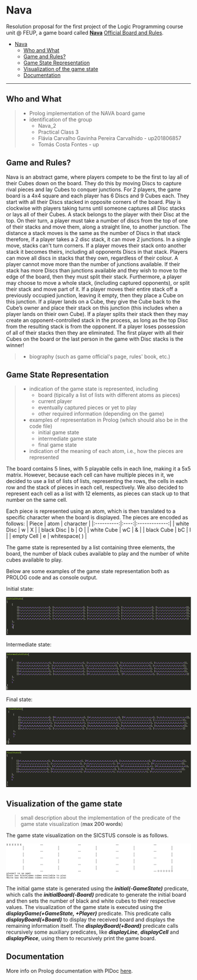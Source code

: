# Nava

Resolution proposal for the first project of the Logic Programming course unit @ FEUP, a game board called [**Nava**](https://boardgamegeek.com/boardgame/250491/nava)
[Official Board and Rules](https://drive.google.com/file/d/1qfZp_uDWRPxPU5U2lN-EGNDfEHkjha1u/view).

- [Nava](#nava)
  - [Who and What](#who-and-what)
  - [Game and Rules?](#game-and-rules?)
  - [Game State Representation](#game-state-representation)
  - [Visualization of the game state](#visualization-of-the-game-state)
  - [Documentation](#documentation)

___


## Who and What

> - Prolog implementation of the NAVA board game
> - identification of the group
>   - Nava_2
>   - Practical Class 3
>   - Flávia Carvalho Gavinha Pereira Carvalhido - up201806857
>   - Tomás Costa Fontes - up 


## Game and Rules?

Nava is an abstract game, where players compete to be the first to lay all of their Cubes down on the board. They do this by moving Discs to capture rival pieces and lay Cubes to conquer junctions. For 2 players, the game board is a 4x4 square and each player has 6 Discs and 9 Cubes each. They start with all their Discs stacked in opposite corners of the board. Play is clockwise with players taking turns until someone captures all Disc stacks or lays all of their Cubes. A stack belongs to the player with their Disc at the top. On their turn, a player must take a number of discs from the top of one of their stacks and move them, along a straight line, to another junction. The distance a stack moves is the same as the number of Discs in that stack therefore, if a player takes a 2 disc stack, it can move 2 junctions. In a single move, stacks can't turn corners. If a player moves their stack onto another stack it becomes theirs, including all opponents Discs in that stack. Players can move all discs in stacks that they own, regardless of their colour. A player cannot move more than the number of junctions available. If their stack has more Discs than junctions available and they wish to move to the edge of the board, then they must split their stack. Furthermore, a player may choose to move a whole stack, (including captured opponents), or split their stack and move part of it. If a player moves their entire stack off a previously occupied junction, leaving it empty, then they place a Cube on this junction. If a player lands on a Cube, they give the Cube back to the Cube’s owner and place their stack on this junction (this includes when a player lands on thieir own Cube). If a player splits their stack then they may create an opponent-controlled stack in the process, as long as the top Disc from the resulting stack is from the opponent. If a player loses possession of all of their stacks then they are eliminated. The first player with all their Cubes on the board or the last person in the game with Disc stacks is the winner!
> - biography (such as game official's page, rules' book, etc.)


## Game State Representation

> - indication of the game state is represented, including
>   - board (tipically a list of lists with different atoms as pieces)
>   - current player
>   - eventually captured pieces or yet to play
>   - other required information (depending on the game)
> - examples of representation in Prolog (which should also be in the code file)
>   - initial game state
>   - intermediate game state
>   - final game state
> - indication of the meaning of each atom, i.e., how the pieces are represented

The board contains 5 lines, with 5 playable cells in each line, making it a 5x5 matrix. However, because each cell can have multiple pieces in it, we decided to use a list of lists of lists, representing the rows, the cells in each row and the stack of pieces in each cell, respectively.
We also decided to represent each cell as a list with 12 elements, as pieces can stack up to that number on the same cell.

Each piece is represented using an atom, which is then translated to a specific character when the board is displayed. The pieces are encoded as follows:
| Piece      | atom | character     |
|:----------:|:----:|:-------------:|
| white Disc | w    | X             |
| black Disc | b    | O             |
| white Cube | wC   | &             |
| black Cube | bC   | I             |
| empty Cell | e    | whitespace( ) |

The game state is represented by a list containing three elements, the board, the number of black cubes available to play and the number of white cubes available to play.

Below are some examples of the game state representation both as PROLOG code and as console output.

Initial state:
<p align="center">
  <img src="images/initialPROLOG.PNG" />
</p>

Intermediate state:
<p align="center">
  <img src="images/intermediatePROLOG.PNG" />
</p>

Final state:
<p align="center">
  <img src="images/final1PROLOG.PNG" />
</p>

<p align="center">
  <img src="images/final2PROLOG.PNG" />
</p>



## Visualization of the game state

> small description about the implementation of the predicate of the game state visualization (**max 200 words**)

The game state visualization on the SICSTUS console is as follows.
<p align="center">
  <img src="images/initialPRINT.PNG" />
</p>

The initial game state is generated using the **_initial(-GameState)_** predicate, which calls the **_initialBoard(-Board)_** predicate to generate the initial board and then sets the number of black and white cubes to their respective values.
The visualization of the game state is executed using the **_displayGame(+GameState, +Player)_** predicate. This predicate calls **_displayBoard(+Board)_** to display the received board and displays the remaining information itself.
The **_displayBoard(+Board)_** predicate calls recursively some auxiliary predicates, like **_displayLine_**, **_displayCell_** and **_displayPiece_**, using them to recursively print the game board.


## Documentation

More info on Prolog documentation with PlDoc [here](https://www.swi-prolog.org/pldoc/doc_for?object=section(%27packages/pldoc.html%27)).
